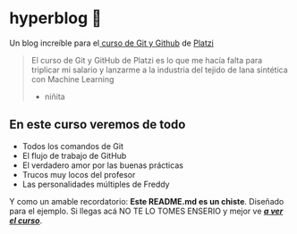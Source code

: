 # hyperblog 💚
Un blog increíble para el[ curso de Git y Github](https://platzi.com/cursos/git-github/ "curso de Git y GitHub") de [Platzi](https://platzi.com/ "Platzi")
> El curso de Git y GitHub de Platzi es lo que me hacía falta para triplicar mi salario y lanzarme a la industria del tejido de lana sintética  con Machine Learning
> - niñita

## En este curso veremos de todo
* Todos los comandos de Git
* El flujo de trabajo de GitHub
* El verdadero amor por las buenas prácticas
* Trucos muy locos del profesor
* Las personalidades múltiples de Freddy

Y como un amable recordatorio: **Este README.md es un chiste**. Diseñado para el ejemplo. Si llegas acá NO TE LO TOMES ENSERIO y mejor ve [***a ver el curso***](https://platzi.com/cursos/git-github/ "a ver el curso").
